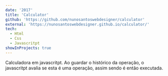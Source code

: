```yaml
---
date: '2017'
title: 'Calculator'
github: 'https://github.com/nunosantoswebdesigner/calculator'
external: 'https://nunosantoswebdesigner.github.io/calculator/'
tech:
  - Html
  - Css
  - Javascritpt
showInProjects: true
---
```


Calculadora em javascritpt. Ao guardar o histórico da operação, o javascritpt avalia se esta é uma operação, assim sendo é então executada.